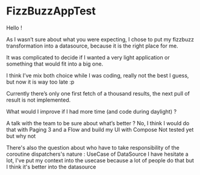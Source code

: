 # FizzBuzzAppTest

Hello !

As I wasn’t sure about what you were expecting, I chose to put my fizzbuzz transformation 
into a datasource, because it is the right place for me.

It was complicated to decide if I wanted a very light application 
or something that would fit into a big one.

I think I’ve mix both choice while I was coding, really not the best I guess, but now it is way too late :p

Currently there’s only one first fetch of a thousand results, 
the next pull of result is not implemented.

What would I improve if I had more time (and code during daylight) ?

A talk with the team to be sure about what’s better ? 
No, I think I would do that with Paging 3 and a Flow and build my UI with Compose
Not tested yet but why not

There's also the question about who have to take responsibility 
of the coroutine dispatchers's nature : UseCase of DataSource
I have hesitate a lot, I've put my context into the usecase because a lot of people do that
but I think it's better into the datasource